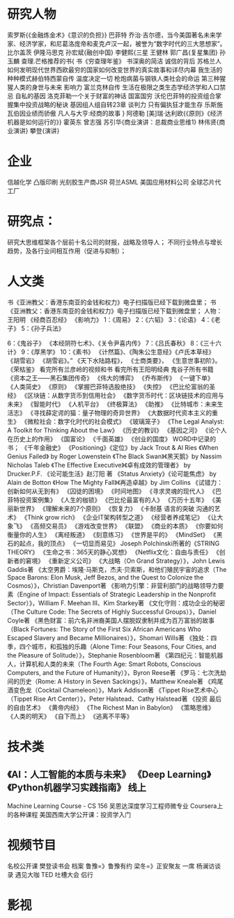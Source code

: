 
研究人物
==========================================================================
索罗斯{《金融炼金术》《意识的负担》}
巴菲特
乔治·吉尔德，当今美国著名未来学家、经济学家，和尼葛洛庞帝和麦克卢汉一起，被誉为“数字时代的三大思想家”。
比尔盖茨
伊隆马思克
孙宏斌{融创中国}
李健熙{三星
王健林
郭广昌{复星集团}
孙玉麟
查理.芒格推荐的书{
	书《穷查理年鉴》
	书深奥的简洁
	诚信的背后
	苏格兰人如何发明现代世界西欧最穷的国家如何改变世界的真实故事和详尽内幕
	我生活的种种模式赫伯特西蒙自传
	温度决定一切
	枪炮病菌与钢铁人类社会的命运
	第三种猩猩人类的身世与未来
	影响力
	富兰克林自传
	生活在极限之类生态学经济学和人口禁忌
	自私的基因
	洛克菲勒一个关于财富的神话
	国富国穷
	沃伦巴菲特的投资组合掌握集中投资战略的秘诀
	基因组人组自转23章
	谈判力
	只有偏执狂才能生存
	乐斯施瓦伯因业绩而骄傲
	凡人与大亨:经商的故事
}
阿德勒
[美]瑞·达利欧{《原则》《经济机器是如何运行的》}
霍英东
曾志强
苏引华{商业演讲：总裁商业思维1}
林伟贤{商业演讲}
攀登{演讲}

企业
==========================================================================
信越化学
凸版印刷
光刻胶生产商JSR
荷兰ASML
美国应用材料公司
全球芯片代工厂

研究点：
==========================================================================
研究大思维框架各个层前十名公司的财报，战略及领导人；
不同行业特点与增长趋势，及各行业间相互作用（促进与抑制）；


人文类
==========================================================================
书《亚洲教父：香港东南亚的金钱和权力》电子扫描版已经下载到微盘里； 
书《亚洲教父：香港东南亚的金钱和权力》电子扫描版已经下载到微盘里； 人物：王阳明 
《经商百忍经》
《影响力》
1：《周易》
2：《六韬》
3：《论语》
4：《老子》
5：《孙子兵法》

6：《鬼谷子》
《本经阴符七术》、《关令尹喜内传》
7：《吕氏春秋》
8：《三十六计》
9：《厚黑学》
10：《素书》
《计然篇》、《陶朱公生意经》《卢氏本草经》
《胡雪岩》
《胡雪岩》。”
《天下水陆路程》，
《士商类要》，
《生意世事初阶》。
《荣枯鉴》
看完所有兰彦岭的视频和书
看完所有王阳明经典
鬼谷子所有书籍
《资本之王——黑石集团传奇》
《伟大的博弈》
《乔布斯传》
《一键下单》
《人类简史》
《原则》
《掌握巴菲特选股绝技》
《失控》
《巴比伦富翁的圣经》
《区块链：从数字货币到信用社会》
《数字货币时代：区块链技术的应用与未来》
《智能时代》
《人机平台》
《终极算法》
《助推》
《比特城市：未来生活志》
《寻找薛定谔的猫：量子物理的奇异世界》
《大数据时代资本主义的重生》
《微粒社会：数字化时代的社会模式》
《玻璃笼子》
《The Legal Analyst: A Toolkit for Thinking About the Law》
《历史的教训》
《基因之河》
《论个人在历史上的作用》
《国富论》
《千面英雄》
《创业的国度》
WORD中记录的书；
《千年金融史》
《Positioning》《定位》by Jack Trout & Al Ries
《When Genius Failed》 by Roger Lowenstein
《The Black Swan》《黑天鹅》by Nassim Nicholas Taleb
《The Effective Executive》《卓有成效的管理者》 by Drucker.P.F.
《论可能生活》赵汀阳 著
《Status Anxiety》《论可能焦虑》 by Alain de Botton
《How The Mighty Fall》《再造卓越》by Jim Collins
《试错力：创新如何从无到有》
《囚徒的困境》
《时间地图》
《寻求灵魂的现代人》
《巴菲特投资案例集》
《人生的枷锁》
《巴比伦最富有的人》
《万历十五年》
《美丽新世界》
《理解未来的7个原则》
《恢复力》
《卡耐基 语言的突破 沟通的艺术》
《Think grow rich》
《企业IT架构转型之道》
《经营者养成笔记》
《让大象飞》
《高频交易员》
《游戏改变世界》
《联盟》
《商业的本质》
《你要如何衡量你的人生》
《离经叛道》
《刻意练习》
《世界是平的》
《MindSet》
《黑石的起点，我的顶点》
《一切显而易见》
Joseph Polchinski所著的《STRING THEORY》
《生命之书：365天的静心冥想》
《Netflix文化：自由与责任》
《创新者的窘境》
《重新定义公司》
《大战略（On Grand Strategy）》，John Lewis Gaddis著 《太空男爵：埃隆·马斯克，杰夫·贝索斯，和他们殖民宇宙的追求（The Space Barons: Elon Musk, Jeff Bezos, and the Quest to Colonize the Cosmos）》，Christian Davenport著 《影响力引擎：非营利部门的战略领导力要素（Engine of Impact: Essentials of Strategic Leadership in the Nonprofit Sector）》，William F. Meehan III、Kim Starkey著 《文化守则：成功企业的秘密（The Culture Code: The Secrets of Highly Successful Groups）》，Daniel Coyle著 《黑色财富：前六名非洲裔美国人摆脱奴隶制并成为百万富翁的故事（Black Fortunes: The Story of the First Six African Americans Who Escaped Slavery and Became Millionaires）》，Shomari Wills著 《独处：四季，四个城市，和孤独的乐趣（Alone Time: Four Seasons, Four Cities, and the Pleasure of Solitude）》，Stephanie Rosenbloom著 《第四纪元：智能机器人，计算机和人类的未来（The Fourth Age: Smart Robots, Conscious Computers, and the Future of Humanity）》，Byron Reese著 《罗马：七次洗劫间的历史（Rome: A History in Seven Sackings）》，Matthew Kneale著 《鸡尾酒变色龙（Cocktail Chameleon）》，Mark Addison著 《Tippet Rise艺术中心（Tippet Rise Art Center）》，Peter Halstead、Cathy Halstead著
《投资 最后的自由艺术》
《黄帝内经》
《The Richest Man in Babylon》
《策略思维》
《人类的明天》
《自下而上》
《逃离不平等》

技术类
==========================================================================
《AI：人工智能的本质与未来》
《Deep Learning》
《Python机器学习实践指南》
线上
----------------------
Machine Learning Course - CS 156
吴恩达深度学习工程师微专业
Coursera上的各种课程
 美国西南大学公开课：投资学入门



视频节目
==========================================================================
名校公开课
樊登读书会
档案
鲁豫=》鲁豫有约
梁冬=》正安聚友
一席
杨澜访谈录
遇见大咖
TED
吐槽大会
侣行


影视 
==========================================================================

